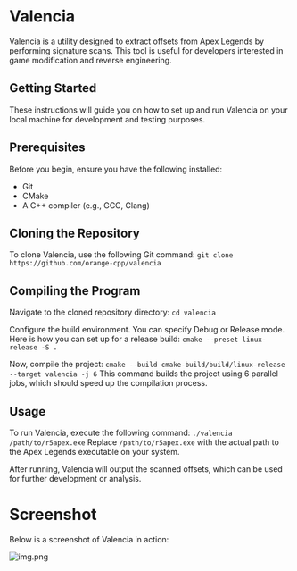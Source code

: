 # Valencia
Valencia is a utility designed to extract offsets from Apex Legends by performing signature scans. This tool is useful for developers interested in game modification and reverse engineering.

## Getting Started
These instructions will guide you on how to set up and run Valencia on your local machine for development and testing purposes.

## Prerequisites
Before you begin, ensure you have the following installed:
* Git
* CMake
* A C++ compiler (e.g., GCC, Clang)

## Cloning the Repository
To clone Valencia, use the following Git command: 
`git clone https://github.com/orange-cpp/valencia`

## Compiling the Program
Navigate to the cloned repository directory: `cd valencia`

Configure the build environment. You can specify Debug or Release mode. Here is how you can set up for a release build:
`cmake --preset linux-release -S .`

Now, compile the project: `cmake --build cmake-build/build/linux-release --target valencia -j 6`
This command builds the project using 6 parallel jobs, which should speed up the compilation process.

## Usage
To run Valencia, execute the following command: `./valencia /path/to/r5apex.exe`
Replace `/path/to/r5apex.exe` with the actual path to the Apex Legends executable on your system.

After running, Valencia will output the scanned offsets, which can be used for further development or analysis.

# Screenshot
Below is a screenshot of Valencia in action:

![img.png](https://i.imgur.com/XDrPDnq.png)
